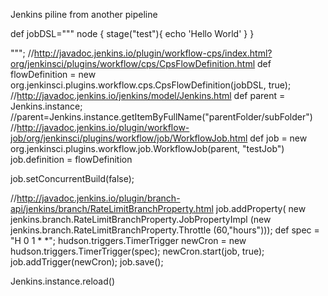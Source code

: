 Jenkins piline from another pipeline

def jobDSL="""
node {
  stage("test"){
   echo 'Hello World'
  }
}

""";
//http://javadoc.jenkins.io/plugin/workflow-cps/index.html?org/jenkinsci/plugins/workflow/cps/CpsFlowDefinition.html
def flowDefinition = new org.jenkinsci.plugins.workflow.cps.CpsFlowDefinition(jobDSL, true);
//http://javadoc.jenkins.io/jenkins/model/Jenkins.html
def parent = Jenkins.instance;
//parent=Jenkins.instance.getItemByFullName("parentFolder/subFolder")
//http://javadoc.jenkins.io/plugin/workflow-job/org/jenkinsci/plugins/workflow/job/WorkflowJob.html
def job = new org.jenkinsci.plugins.workflow.job.WorkflowJob(parent, "testJob")
job.definition = flowDefinition

job.setConcurrentBuild(false);

//http://javadoc.jenkins.io/plugin/branch-api/jenkins/branch/RateLimitBranchProperty.html
job.addProperty( new jenkins.branch.RateLimitBranchProperty.JobPropertyImpl
    (new jenkins.branch.RateLimitBranchProperty.Throttle (60,"hours")));
def spec = "H 0 1 * *";
hudson.triggers.TimerTrigger newCron = new hudson.triggers.TimerTrigger(spec);
newCron.start(job, true);
job.addTrigger(newCron);
job.save();


Jenkins.instance.reload()


